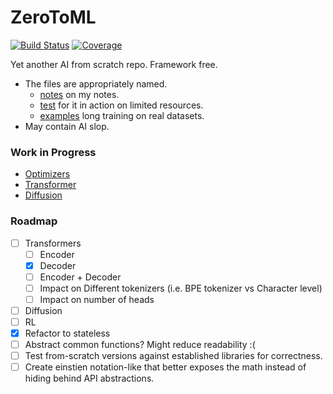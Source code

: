 # ZeroToML

[![Build Status](https://github.com/D3MZ/ZeroToML.jl/actions/workflows/CI.yml/badge.svg?branch=main)](https://github.com/D3MZ/ZeroToML.jl/actions/workflows/CI.yml?query=branch%3Amain)
[![Coverage](https://codecov.io/gh/D3MZ/ZeroToML.jl/branch/main/graph/badge.svg)](https://codecov.io/gh/D3MZ/ZeroToML.jl)

Yet another AI from scratch repo. Framework free.

- The files are appropriately named.
    - [notes](/notes) on my notes.
    - [test](/test) for it in action on limited resources.
    - [examples](/examples) long training on real datasets.
- May contain AI slop.

### Work in Progress
- [Optimizers](notes/optimizers.md)
- [Transformer](notes/transformers.md)
- [Diffusion](notes/diffusion.md)

### Roadmap
- [ ] Transformers
  - [ ] Encoder
  - [x] Decoder
  - [ ] Encoder + Decoder
  - [ ] Impact on Different tokenizers (i.e. BPE tokenizer vs Character level)
  - [ ] Impact on number of heads
- [ ] Diffusion
- [ ] RL
- [x] Refactor to stateless
- [ ] Abstract common functions? Might reduce readability :(
- [ ] Test from-scratch versions against established libraries for correctness.
- [ ] Create einstien notation-like that better exposes the math instead of hiding behind API abstractions.